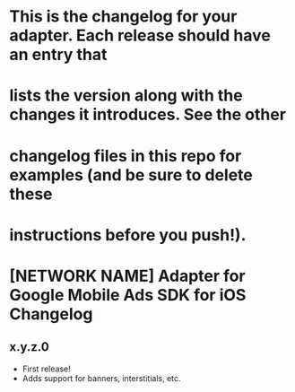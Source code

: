 # This is the changelog for your adapter. Each release should have an entry that
# lists the version along with the changes it introduces. See the other
# changelog files in this repo for examples (and be sure to delete these
# instructions before you push!).

# [NETWORK NAME] Adapter for Google Mobile Ads SDK for iOS Changelog

## x.y.z.0

- First release!
- Adds support for banners, interstitials, etc.
